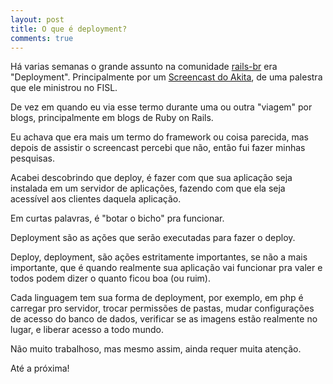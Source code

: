```yaml
---
layout: post
title: O que é deployment?
comments: true
---
```


Há varias semanas o grande assunto na comunidade [rails-br](http://groups.google.com/group/rails-br) era "Deployment". Principalmente por um [Screencast do Akita](http://www.akitaonrails.com/2008/4/19/di-rio-de-bordo-do-fisl-9), de uma palestra que ele ministrou no FISL.

De vez em quando eu via esse termo durante uma ou outra "viagem" por blogs, principalmente em blogs de Ruby on Rails.

Eu achava que era mais um termo do framework ou coisa parecida, mas depois de assistir o screencast percebi que não, então fui fazer minhas pesquisas.

Acabei descobrindo que deploy, é fazer com que sua aplicação seja instalada em um servidor de aplicações, fazendo com que ela seja acessível aos clientes daquela aplicação.

Em curtas palavras, é "botar o bicho" pra funcionar.

Deployment são as ações que serão executadas para fazer o deploy.

Deploy, deployment, são ações estritamente importantes, se não a mais importante, que é quando realmente sua aplicação vai funcionar pra valer e todos podem dizer o quanto ficou boa (ou ruim).

Cada linguagem tem sua forma de deployment, por exemplo, em php é carregar pro servidor, trocar permissões de pastas, mudar configurações de acesso do banco de dados, verificar se as imagens estão realmente no lugar, e liberar acesso a todo mundo.

Não muito trabalhoso, mas mesmo assim, ainda requer muita atenção.

Até a próxima!
